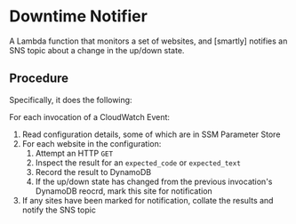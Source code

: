 # Downtime Notifier

A Lambda function that monitors a set of websites, and [smartly] notifies an SNS topic about a change in the up/down state.

## Procedure

Specifically, it does the following:

For each invocation of a CloudWatch Event:

1. Read configuration details, some of which are in SSM Parameter Store
2. For each website in the configuration:
    1. Attempt an HTTP `GET`
    2. Inspect the result for an `expected_code` or `expected_text`
    3. Record the result to DynamoDB
    4. If the up/down state has changed from the previous invocation's DynamoDB reocrd, mark this site for notification
3. If any sites have been marked for notification, collate the results and notify the SNS topic

